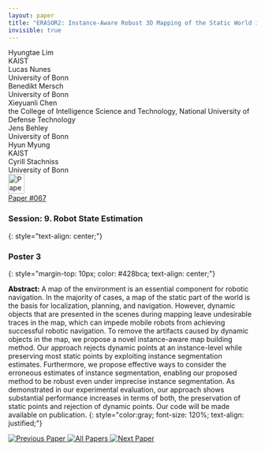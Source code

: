 ```yaml
---
layout: paper
title: "ERASOR2: Instance-Aware Robust 3D Mapping of the Static World in Dynamic Scenes"
invisible: true
---
```

<div class="paper-authors">
<div class="paper-author-box">
    <div class="paper-author-name">Hyungtae Lim</div>
    <div class="paper-author-uni">KAIST</div>
</div>
<div class="paper-author-box">
    <div class="paper-author-name">Lucas Nunes</div>
    <div class="paper-author-uni">University of Bonn</div>
</div>
<div class="paper-author-box">
    <div class="paper-author-name">Benedikt Mersch</div>
    <div class="paper-author-uni">University of Bonn</div>
</div>
<div class="paper-author-box">
    <div class="paper-author-name">Xieyuanli Chen</div>
    <div class="paper-author-uni"> the College of Intelligence Science and Technology, National University of Defense Technology</div>
</div>
<div class="paper-author-box">
    <div class="paper-author-name">Jens Behley</div>
    <div class="paper-author-uni">University of Bonn</div>
</div>
<div class="paper-author-box">
    <div class="paper-author-name">Hyun Myung</div>
    <div class="paper-author-uni">KAIST</div>
</div>
<div class="paper-author-box">
    <div class="paper-author-name">Cyrill Stachniss</div>
    <div class="paper-author-uni">University of Bonn</div>
</div>

</div><div class="paper-pdf">
<div> <a href="http://www.roboticsproceedings.org/rss19/p067.pdf"><img src="{{ site.baseurl }}/images/paper_link.png" alt="Paper Website" width = "33"  height = "40"/></a> </div>
<div> <a href="http://www.roboticsproceedings.org/rss19/p067.pdf">Paper&nbsp;#067</a> </div>
</div>

### Session: 9. Robot State Estimation
{: style="text-align: center;"}

### Poster 3
{: style="margin-top: 10px; color: #428bca; text-align: center;"}

<b style="color: black;">Abstract: </b>A map of the environment is an essential component for robotic navigation. In the majority of cases, a map of the static part of the world is the basis for localization, planning, and navigation. However, dynamic objects that are presented in the scenes during mapping leave undesirable traces in the map, which can impede mobile robots from achieving successful robotic navigation. To remove the artifacts caused by dynamic objects in the map, we propose a novel instance-aware map building method. Our approach rejects dynamic points at an instance-level while preserving most static points by exploiting instance segmentation estimates. Furthermore, we propose effective ways to consider the erroneous estimates of instance segmentation, enabling our proposed method to be robust even under imprecise instance segmentation. As demonstrated in our experimental evaluation, our approach shows substantial performance increases in terms of both, the preservation of static points and rejection of dynamic points. Our code will be made available on publication.
{: style="color:gray; font-size: 120%; text-align: justified;"}


<div class="paper-menu">
<a href="{{ site.baseurl }}/program/papers/066/"> <img src="{{ site.baseurl }}/images/previous_paper_icon.png" alt="Previous Paper" title="Previous Paper"/> </a>
<a href="{{ site.baseurl }}/program/papers"><img src="{{ site.baseurl }}/images/overview_icon.png" alt="All Papers" title="All Papers"/> </a>
<a href="{{ site.baseurl }}/program/papers/068/"> <img src="{{ site.baseurl }}/images/next_paper_icon.png" alt="Next Paper" title="Next Paper"/> </a>

</div>
